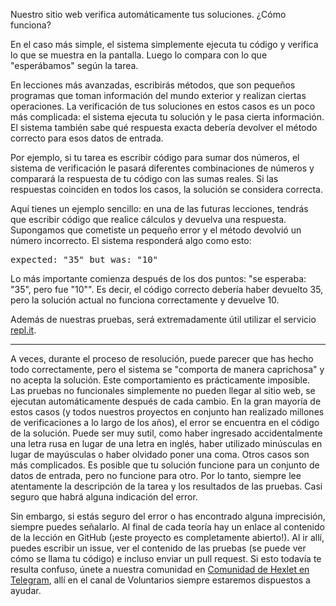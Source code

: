 Nuestro sitio web verifica automáticamente tus soluciones. ¿Cómo funciona?

En el caso más simple, el sistema simplemente ejecuta tu código y verifica lo que se muestra en la pantalla. Luego lo compara con lo que "esperábamos" según la tarea.

En lecciones más avanzadas, escribirás métodos, que son pequeños programas que toman información del mundo exterior y realizan ciertas operaciones. La verificación de tus soluciones en estos casos es un poco más complicada: el sistema ejecuta tu solución y le pasa cierta información. El sistema también sabe qué respuesta exacta debería devolver el método correcto para esos datos de entrada.

Por ejemplo, si tu tarea es escribir código para sumar dos números, el sistema de verificación le pasará diferentes combinaciones de números y comparará la respuesta de tu código con las sumas reales. Si las respuestas coinciden en todos los casos, la solución se considera correcta.

Aquí tienes un ejemplo sencillo: en una de las futuras lecciones, tendrás que escribir código que realice cálculos y devuelva una respuesta. Supongamos que cometiste un pequeño error y el método devolvió un número incorrecto. El sistema responderá algo como esto:

<pre class='hexlet-basics-output'>expected: "35" but was: "10"</pre>

Lo más importante comienza después de los dos puntos: "se esperaba: "35", pero fue "10"". Es decir, el código correcto debería haber devuelto 35, pero la solución actual no funciona correctamente y devuelve 10.

Además de nuestras pruebas, será extremadamente útil utilizar el servicio [repl.it](https://repl.it/languages/java).

---

A veces, durante el proceso de resolución, puede parecer que has hecho todo correctamente, pero el sistema se "comporta de manera caprichosa" y no acepta la solución. Este comportamiento es prácticamente imposible. Las pruebas no funcionales simplemente no pueden llegar al sitio web, se ejecutan automáticamente después de cada cambio. En la gran mayoría de estos casos (y todos nuestros proyectos en conjunto han realizado millones de verificaciones a lo largo de los años), el error se encuentra en el código de la solución. Puede ser muy sutil, como haber ingresado accidentalmente una letra rusa en lugar de una letra en inglés, haber utilizado minúsculas en lugar de mayúsculas o haber olvidado poner una coma. Otros casos son más complicados. Es posible que tu solución funcione para un conjunto de datos de entrada, pero no funcione para otro. Por lo tanto, siempre lee atentamente la descripción de la tarea y los resultados de las pruebas. Casi seguro que habrá alguna indicación del error.

Sin embargo, si estás seguro del error o has encontrado alguna imprecisión, siempre puedes señalarlo. Al final de cada teoría hay un enlace al contenido de la lección en GitHub (¡este proyecto es completamente abierto!). Al ir allí, puedes escribir un issue, ver el contenido de las pruebas (se puede ver cómo se llama tu código) e incluso enviar un pull request. Si esto todavía te resulta confuso, únete a nuestra comunidad en [Comunidad de Hexlet en Telegram](https://t.me/hexletcommunity/12), allí en el canal de Voluntarios siempre estaremos dispuestos a ayudar.
